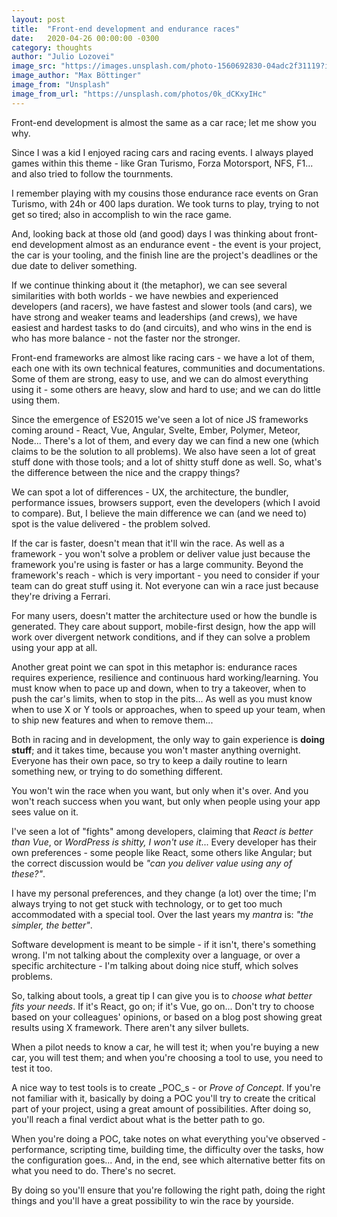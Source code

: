 ```yaml
---
layout: post
title:  "Front-end development and endurance races"
date:   2020-04-26 00:00:00 -0300
category: thoughts
author: "Julio Lozovei"
image_src: "https://images.unsplash.com/photo-1560692830-04adc2f31119?ixlib=rb-1.2.1&ixid=eyJhcHBfaWQiOjEyMDd9&auto=format&fit=crop&w=2250&q=80"
image_author: "Max Böttinger"
image_from: "Unsplash"
image_from_url: "https://unsplash.com/photos/0k_dCKxyIHc"
---
```

Front-end development is almost the same as a car race; let me show you why.
<!--more-->
Since I was a kid I enjoyed racing cars and racing events. I always played games within this theme - like Gran Turismo, Forza Motorsport, NFS, F1... and also tried to follow the tournments.

I remember playing with my cousins those endurance race events on Gran Turismo, with 24h or 400 laps duration. We took turns to play, trying to not get so tired; also in accomplish to win the race game.

And, looking back at those old (and good) days I was thinking about front-end development almost as an endurance event - the event is your project, the car is your tooling, and the finish line are the project's deadlines or the due date to deliver something.

If we continue thinking about it (the metaphor), we can see several similarities with both worlds - we have newbies and experienced developers (and racers), we have fastest and slower tools (and cars), we have strong and weaker teams and leaderships (and crews), we have easiest and hardest tasks to do (and circuits), and who wins in the end is who has more balance - not the faster nor the stronger.

Front-end frameworks are almost like racing cars - we have a lot of them, each one with its own technical features, communities and documentations. Some of them are strong, easy to use, and we can do almost everything using it - some others are heavy, slow and hard to use; and we can do little using them.

Since the emergence of ES2015 we've seen a lot of nice JS frameworks coming around - React, Vue, Angular, Svelte, Ember, Polymer, Meteor, Node... There's a lot of them, and every day we can find a new one (which claims to be the solution to all problems). We also have seen a lot of great stuff done with those tools; and a lot of shitty stuff done as well. So, what's the difference between the nice and the crappy things?

We can spot a lot of differences - UX, the architecture, the bundler, performance issues, browsers support, even the developers (which I avoid to compare). But, I believe the main difference we can (and we need to) spot is the value delivered - the problem solved.

If the car is faster, doesn't mean that it'll win the race. As well as a framework - you won't solve a problem or deliver value just because the framework you're using is faster or has a large community. Beyond the framework's reach - which is very important - you need to consider if your team can do great stuff using it. Not everyone can win a race just because they're driving a Ferrari.

For many users, doesn't matter the architecture used or how the bundle is generated. They care about support, mobile-first design, how the app will work over divergent network conditions, and if they can solve a problem using your app at all.

Another great point we can spot in this metaphor is: endurance races requires experience, resilience and continuous hard working/learning. You must know when to pace up and down, when to try a takeover, when to push the car's limits, when to stop in the pits... As well as you must know when to use X or Y tools or approaches, when to speed up your team, when to ship new features and when to remove them...

Both in racing and in development, the only way to gain experience is **doing stuff**; and it takes time, because you won't master anything overnight. Everyone has their own pace, so try to keep a daily routine to learn something new, or trying to do something different.

You won't win the race when you want, but only when it's over. And you won't reach success when you want, but only when people using your app sees value on it.

I've seen a lot of "fights" among developers, claiming that _React is better than Vue_, or _WordPress is shitty, I won't use it_... Every developer has their own preferences - some people like React, some others like Angular; but the correct discussion would be _"can you deliver value using any of these?"_.

I have my personal preferences, and they change (a lot) over the time; I'm always trying to not get stuck with technology, or to get too much accommodated with a special tool. Over the last years my _mantra_ is: _"the simpler, the better"_.

Software development is meant to be simple - if it isn't, there's something wrong. I'm not talking about the complexity over a language, or over a specific architecture - I'm talking about doing nice stuff, which solves problems.

So, talking about tools, a great tip I can give you is to _choose what better fits your needs_. If it's React, go on; if it's Vue, go on... Don't try to choose based on your colleagues' opinions, or based on a blog post showing great results using X framework. There aren't any silver bullets.

When a pilot needs to know a car, he will test it; when you're buying a new car, you will test them; and when you're choosing a tool to use, you need to test it too.

A nice way to test tools is to create _POC_s - or _Prove of Concept_. If you're not familiar with it, basically by doing a POC you'll try to create the critical part of your project, using a great amount of possibilities. After doing so, you'll reach a final verdict about what is the better path to go.

When you're doing a POC, take notes on what everything you've observed - performance, scripting time, building time, the difficulty over the tasks, how the configuration goes... And, in the end, see which alternative better fits on what you need to do. There's no secret.

By doing so you'll ensure that you're following the right path, doing the right things and you'll have a great possibility to win the race by yourside.
